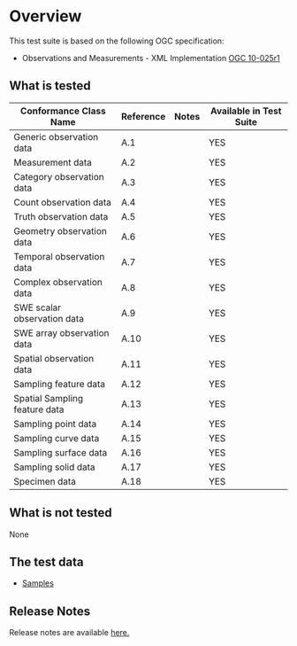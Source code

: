# Overview
This test suite is based on the following OGC specification:
  * Observations and Measurements - XML Implementation [OGC 10-025r1](http://portal.opengeospatial.org/files/?artifact_id=41510)
  
## What is tested 
| Conformance Class Name               | Reference | Notes                                                                                                                   | Available in Test Suite | 
|--------------------------------------|-----------|-------------------------------------------------------------------------------------------------------------------------|-------------------------| 
| Generic observation data     | A.1 | | YES                     | 
| Measurement data | A.2 | | YES | 
| Category observation data       | A.3  | | YES | 
| Count observation data    | A.4  | | YES | 
| Truth observation data | A.5 | | YES | 
| Geometry observation data | A.6 | | YES | 
| Temporal observation data | A.7 | | YES | 
| Complex observation data | A.8 | | YES | 
| SWE scalar observation data | A.9 | | YES | 
| SWE array observation data | A.10 | | YES | 
| Spatial observation data | A.11 | | YES | 
| Sampling feature data | A.12 | | YES | 
| Spatial Sampling feature data | A.13 | | YES | 
| Sampling point data | A.14 | | YES | 
| Sampling curve data | A.15 | | YES | 
| Sampling surface data | A.16 | | YES | 
| Sampling solid data| A.17 | | YES | 
| Specimen data | A.18 | | YES | 
 
## What is not tested 
None
 
## The test data 
* [Samples](https://github.com/opengeospatial/ets-omxml20/tree/master/src/test/resources) 
 
 ## Release Notes  
Release notes are available [here.](relnotes.html) 